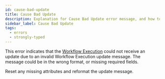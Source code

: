 ```yaml
---
id: cause-bad-update
title: Cause Bad Update
description: Explanation for Cause Bad Update error message, and how to fix it.
sidebar_label: Cause Bad Update
tags:
  - errors
  - strongly-typed
---
```


This error indicates that the [Workflow Execution](/concepts/what-is-a-workflow-execution) could not receive an update due to an invalid Workflow Execution update message.
The message could be in the wrong format, or missing required fields.

Reset any missing attributes and reformat the update message.
